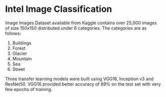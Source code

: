 # Intel Image Classification
Image Images Dataset available from Kaggle contains over 25,000 images of size 150x150 distributed under 6 categories. The categories are as follows:

1. Buildings
2. Forest
3. Glacier
4. Mountain
5. Sea
6. Street

Three transfer learning models were built using VGG16, Inception v3 and ResNet50. VGG16 provided better accuracy of 89% on the test set with very few epochs of training. 
